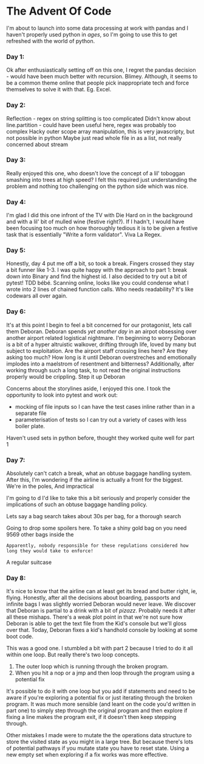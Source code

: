 # The Advent Of Code

I'm about to launch into some data processing at work with pandas and I haven't properly used python in *ages*, so I'm going to use this to get refreshed with the world of python.

### Day 1:
Ok after enthusiastically setting off on this one, I regret the pandas decision - would have been much better with recursion. Blimey. Although, it seems to be a common theme online that people pick inappropriate tech and force themselves to solve it with that. Eg. Excel. 

### Day 2:
Reflection - regex on string splitting is too complicated 
Didn't know about line.partition - could have been useful here, regex was probably too complex
Hacky outer scope array manipulation, this is very javascripty, but not possible in python
Maybe just read whole file in as a list, not really concerned about stream

### Day 3:
Really enjoyed this one, who doesn't love the concept of a lil' toboggan smashing into trees at high speed?
I felt this required just understanding the problem and nothing too challenging on the python side which was nice.

### Day 4:
I'm glad I did this one infront of the TV with Die Hard on in the background and with a lil' bit of mulled wine (festive right?). If I hadn't, I would have been focusing too much on how thoroughly tedious it is to be given a festive task that is essentially "Write a form validator". 
Viva La Regex.

### Day 5:
Honestly, day 4 put me off a bit, so took a break. Fingers crossed they stay a bit funner like 1-3. 
I was quite happy with the approach to part 1: break down into Binary and find the highest id. 
I also decided to try out a bit of pytest! TDD bébé.
Scanning online, looks like you could condense what I wrote into 2 lines of chained function calls. Who needs readability? It's like codewars all over again.

### Day 6:
It's at this point I begin to feel a bit concerned for our protagonist, lets call them Deboran.
Deboran spends *yet another day* in an airpot obsessing over another airport related logistical nightmare. 
I'm beginning to worry Deboran is a bit of a hyper altruistic walkover, drifting through life, loved by many but subject to exploitation. Are the airport staff crossing lines here? Are they asking too much? How long is it until Deboran overstreches and emotionally implodes into a maelstrom of resentment and bitterness? 
Additionally, after working through such a long task, to not read the original instructions properly would be crippling. Step it up Deboran

Concerns about the storylines aside, I enjoyed this one.
I took the opportunity to look into pytest and work out:
- mocking of file inputs so I can have the test cases inline rather than in a separate file
- parameterisation of tests so I can try out a variety of cases with less boiler plate.

Haven't used sets in python before, thought they worked quite well for part 1

### Day 7:
Absolutely can't catch a break, what an obtuse baggage handling system. After this, I'm wondering if the airline is actually a front for the biggest.
We're in the poles,
And impractical

I'm going to d
I'd like to take this a bit seriously and properly consider the implications of such an obtuse baggage handling policy. 

Lets say a bag search takes about 30s per bag, for a thorough search

Going to drop some spoilers here. To take a shiny gold bag on you need 9569 other bags inside the 

```
Apparently, nobody responsible for these regulations considered how long they would take to enforce!
```



A regular suitcase 

### Day 8:
It's nice to know that the airline can at least get its bread and butter right, ie, flying. Honestly, after all the decisions about boarding, passports and infinite bags I was slightly worried Deboran would never leave. We discover that Deboran is partial to a drink with a bit of *pizazz*. Probably needs it after all these mishaps.
There's a weak plot point in that we're not sure how Deboran is able to get the text file from the Kid's console but we'll gloss over that.
Today, Deboran fixes a kid's handhold console by looking at some boot code.

This was a good one. 
I stumbled a bit with part 2 because I tried to do it all within one loop. But really there's two loop concepts.
1) The outer loop which is running through the broken program.
2) When you hit a nop or a jmp and then loop through the program using a potential fix

It's possible to do it with one loop but you add if statements and need to be aware if you're exploring a potential fix or just iterating through the broken program.
It was much more sensible (and leant on the code you'd written in part one) to simply step through the original program and then explore if fixing a line makes the program exit, if it doesn't then keep stepping through.

Other mistakes I made were to mutate the the operations data structure to store the visited state as you might in a large tree. But because there's lots of potential pathways if you mutate state you have to reset state. Using a new empty set when exploring if a fix works was more effective. 
